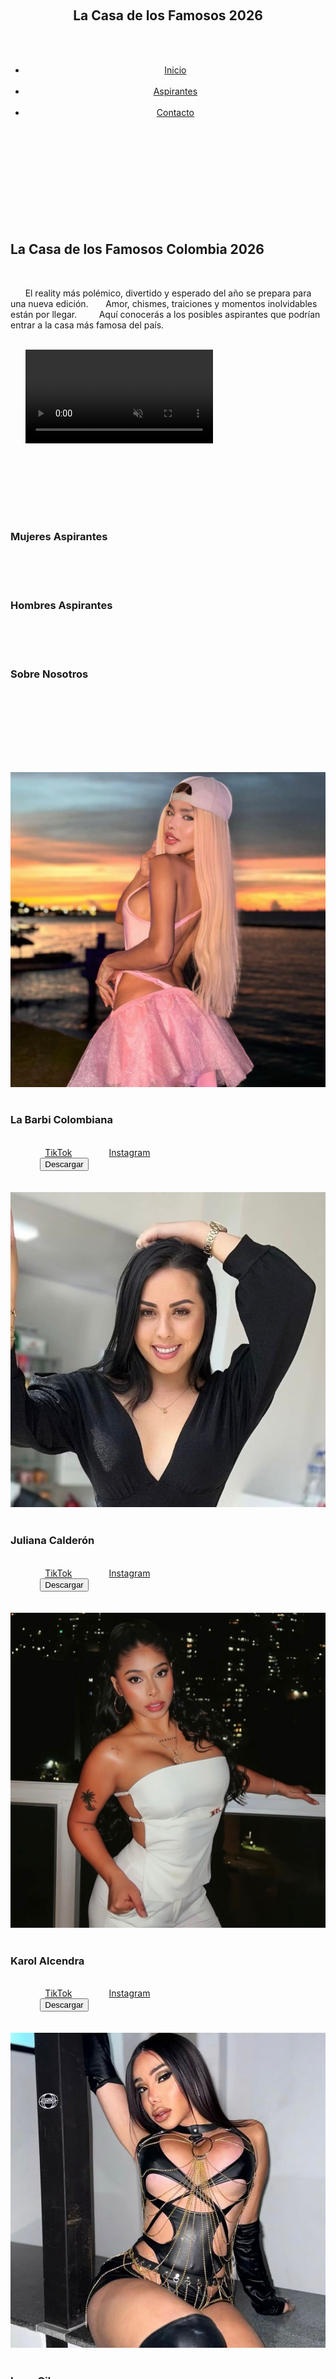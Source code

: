 <!DOCTYPE html>
<html lang="es">
<head>
  <meta charset="UTF-8">
  <meta name="viewport" content="width=device-width, initial-scale=1.0">
  <title>La Casa de los Famosos Colombia 2026</title>
  <link rel="preconnect" href="https://fonts.googleapis.com">
  <link rel="preconnect" href="https://fonts.gstatic.com" crossorigin>
    <link href="https://fonts.googleapis.com/css2?family=Merriweather:wght@700&family=Poppins:wght@400;600&family=Dancing+Script:wght@700&display=swap" rel="stylesheet">

  <link rel="stylesheet" href="style.css">
</head>
<body>

    <header>
    <nav>
      <h1>La Casa de los Famosos 2026</h1>
      <ul>
        <li><a href="#inicio">Inicio</a></li>
        <li><a href="#contenedores-aspirantes">Aspirantes</a></li>
        <li><a href="#contacto">Contacto</a></li>
      </ul>
    </nav>
  </header>

    <section id="inicio" class="inicio">
    <h2>La Casa de los Famosos Colombia 2026</h2>
    <p>
      El reality más polémico, divertido y esperado del año se prepara para una nueva edición. 
      Amor, chismes, traiciones y momentos inolvidables están por llegar.  
      Aquí conocerás a los posibles aspirantes que podrían entrar a la casa más famosa del país.
    </p>
    <div class="video-principal">
      <video autoplay muted loop controls class="trailer">
        <source src="VIDEOS/videoplayback.mp4" type="video/mp4">
        Lo sentimos, tu navegador no reproduce este video.
      </video>
    </div>
  </section>

    <section id="contenedores-aspirantes" class="contenedores-interactivos">
    
        <div class="selectores">
      <div class="selector active" id="btn-mujeres" onclick="mostrarContenido('mujeres')">
        <h3>Mujeres Aspirantes</h3>
      </div>
      <div class="selector" id="btn-hombres" onclick="mostrarContenido('hombres')">
        <h3>Hombres Aspirantes</h3>
      </div>
      <div class="selector" id="btn-nosotros" onclick="mostrarContenido('nosotros')">
        <h3>Sobre Nosotros</h3>
      </div>
    </div>

        <div id="contenido-mujeres" class="contenido-aspirantes visible">
        <div class="cards">
                    <div class="card">
            <img src="IMAGENES/barbi.jpeg" alt="barbi">
            <h3>La Barbi Colombiana</h3>
            <div class="redes">
              <a href="https://www.tiktok.com/@labarbiecolombianaofi?_t=ZS-90Q5r8DNZuJ&_r=1">TikTok</a>
              <a href="https://www.instagram.com/labarbiecolombianaoficial?igsh=aHM0YnpsZ3BteHBh">Instagram</a>
            </div>
            <button onclick="descargarImagen('IMAGENES/barbi.jpeg', 'la-barbi-colombiana')">Descargar</button>
          </div>
          <div class="card">
            <img src="IMAGENES/juliana.jpeg" alt="juliana">
            <h3>Juliana Calderón</h3>
            <div class="redes">
              <a href="https://www.tiktok.com/@julicalderon12?_t=ZS-90Q5svwlZtX&_r=1">TikTok</a>
              <a href="https://www.instagram.com/julianacalderon12?igsh=c2xxZ2NidXJ3eHU2">Instagram</a>
            </div>
            <button onclick="descargarImagen('IMAGENES/juliana.jpeg', 'juliana-calderon')">Descargar</button>
          </div>
          <div class="card">
            <img src="IMAGENES/karola.jpeg" alt="karola">
            <h3>Karol Alcendra</h3>
            <div class="redes">
              <a href="https://www.tiktok.com/@karolalcendrat?_t=ZS-90Q5zXUFtsF&_r=1">TikTok</a>
              <a href="https://www.instagram.com/karolalcendra_?igsh=MXRldG1wbnQybjJocA==">Instagram</a>
            </div>
            <button onclick="descargarImagen('IMAGENES/karola.jpeg', 'karol-alcendra')">Descargar</button>
          </div>
          <div class="card">
            <img src="IMAGENES/lunagil.jpeg" alt="lunagil">
            <h3>Luna Gil</h3>
            <div class="redes">
              <a href="https://www.tiktok.com/@luna.gil?_t=ZS-90Q61gLfmx0&_r=1">TikTok</a>
              <a href="https://www.instagram.com/luna.gilreal?igsh=MTVzbWdzcWZzY3A2OQ==">Instagram</a>
            </div>
            <button onclick="descargarImagen('IMAGENES/lunagil.jpeg', 'luna-gil')">Descargar</button>
          </div>
          <div class="card">
            <img src="IMAGENES/manuela.jpeg" alt="manuela">
            <h3>Manuela Goméz</h3>
            <div class="redes">
              <a href="https://www.tiktok.com/@manuelagomezfranco?_t=ZS-90Q6DjZIGEa&_r=1">TikTok</a>
              <a href="https://www.instagram.com/manugomezfranco1?igsh=M3dxMDE3a3RvdWpi">Instagram</a>
            </div>
            <button onclick="descargarImagen('IMAGENES/manuela.jpeg', 'manuela-gomez')">Descargar</button>
          </div>
                    <div class="card">
            <img src="IMAGENES/mariana.jpeg" alt="mariana">
            <h3>Mariana Zapata</h3>
            <div class="redes">
              <a href="https://www.tiktok.com/@mariana.zapata13?_t=ZS-90Q6Ee3BGtU&_r=1">TikTok</a>
              <a href="https://www.instagram.com/mariana.zapata13?igsh=YXlqand2Nzd3ejE4">Instagram</a>
            </div>
            <button onclick="descargarImagen('IMAGENES/mariana.jpeg', 'mariana-zapata')">Descargar</button>
          </div>
          <div class="card">
            <img src="IMAGENES/mav.jpeg" alt="mav">
            <h3>Maria Alejandra Villegas "Mav" </h3>
            <div class="redes">
              <a href="https://www.tiktok.com/@priv_mav?_t=ZS-90Q6IQWi3fu&_r=1">TikTok</a>
              <a href="https://www.instagram.com/oficial_mav?igsh=dGg5bDNidHpwYm16">Instagram</a>
            </div>
            <button onclick="descargarImagen('IMAGENES/mav.jpeg', 'mav')">Descargar</button>
          </div>
          <div class="card">
            <img src="IMAGENES/samantha.jpeg" alt="samantha">
            <h3>Samantha Correa</h3>
            <div class="redes">
              <a href="https://www.tiktok.com/@samcorreat?_t=ZS-90Q6JirkrPG&_r=1">TikTok</a>
              <a href="https://www.instagram.com/samcorreat?igsh=bTd1Y2ZnYm1hZmFk">Instagram</a>
            </div>
            <button onclick="descargarImagen('IMAGENES/samantha.jpeg', 'samantha-correa')">Descargar</button>
          </div>
          <div class="card">
            <img src="IMAGENES/marcela.jpeg" alt="marcela">
            <h3>Marcela Reyes</h3>
            <div class="redes">
              <a href="https://www.tiktok.com/@marce_50?_t=ZS-90Q6Ol6Bw40&_r=1">TikTok</a>
              <a href="https://www.instagram.com/marcelareyes?igsh=b2ZmZXFoNXdhcHYy">Instagram</a>
            </div>
            <button onclick="descargarImagen('IMAGENES/marcela.jpeg', 'marcela-reyes')">Descargar</button>
          </div>
          <div class="card">
            <img src="IMAGENES/valdiri.jpeg" alt="valdiri">
            <h3>Andrea valdiri</h3>
            <div class="redes">
              <a href="https://www.tiktok.com/@andreavaldirisos1?_t=ZS-90Q6OiwFoNG&_r=1">TikTok</a>
              <a href="https://www.instagram.com/andreavaldirisos?igsh=MTd6OHl6dWJyYWYwZA==">Instagram</a>
            </div>
            <button onclick="descargarImagen('IMAGENES/valdiri.jpeg', 'andrea-valdiri')">Descargar</button>
          </div>
                  </div>
    </div>

        <div id="contenido-hombres" class="contenido-aspirantes">
        <div class="cards">
                    <div class="card">
            <img src="IMAGENES/valentino.jpeg" alt="valentino">
            <h3>Valentino Lazaro</h3>
            <div class="redes">
              <a href="https://www.tiktok.com/@valentinolazaroh_?_t=ZS-90Q7JyfW8RD&_r=1">TikTok</a>
              <a href="https://www.instagram.com/valentinolazaroh?igsh=MTdwYmN5em1uOWplcw==">Instagram</a>
            </div>
            <button onclick="descargarImagen('IMAGENES/valentino.jpeg', 'valentino-lazaro')">Descargar</button>
          </div>
          <div class="card">
            <img src="IMAGENES/javier.jpeg" alt="javier">
            <h3>Javier Cardona</h3>
            <div class="redes">
              <a href="https://www.tiktok.com/@javiercardonat1?_t=ZS-90Q7S3hTm5f&_r=1">TikTok</a>
              <a href="https://www.instagram.com/javiercardonat?igsh=MWJ4ZGZ0M2t0Zmd1">Instagram</a>
            </div>
            <button onclick="descargarImagen('IMAGENES/javier.jpeg', 'javier-cardona')">Descargar</button>
            </div>
          <div class="card">
            <img src="IMAGENES/mateo.jpeg" alt="mateo">
            <h3>Mateo Carvajal</h3>
            <div class="redes">
              <a href="https://www.tiktok.com/@mateoc17_?_t=ZS-90Q7TVQS7YG&_r=1">TikTok</a>
              <a href="https://www.instagram.com/mateoc17?igsh=Z3ByMXp6MHdhZ241">Instagram</a>
            </div>
            <button onclick="descargarImagen('IMAGENES/mateo.jpeg', 'mateo-carvajal')">Descargar</button>
          </div>
          <div class="card">
            <img src="IMAGENES/matias.jpeg" alt="matias">
            <h3>Matias Ochoa</h3>
            <div class="redes">
              <a href="https://www.tiktok.com/@matiasochoa022?_t=ZS-90Q7Z3SYgFu&_r=1">TikTok</a>
              <a href="https://www.instagram.com/matiasochoa02?igsh=MXc5eWlwaGkxMmR2aQ==">Instagram</a>
            </div>
            <button onclick="descargarImagen('IMAGENES/matias.jpeg', 'matias-ochoa')">Descargar</button>
          </div>
          <div class="card">
            <img src="IMAGENES/omi.jpeg" alt="omi">
            <h3>Omi Camacho</h3>
            <div class="redes">
              <a href="https://www.tiktok.com/@omicamacho?_t=ZS-90Q7f7Ic7LG&_r=1">TikTok</a>
              <a href="https://www.instagram.com/omi_camacho?igsh=MTRzOG5sOWR0aHVscA==">Instagram</a>
            </div>
            <button onclick="descargarImagen('IMAGENES/omi.jpeg', 'omi-camacho')">Descargar</button>
          </div>
                    <div class="card">
            <img src="IMAGENES/natacha.jpeg" alt="natacha">
            <h3>Adrian Diaz "La Natacha"</h3>
            <div class="redes">
              <a href="https://www.tiktok.com/@lanatacha69?_t=ZS-90Q7hGagElz&_r=1">TikTok</a>
              <a href="https://www.instagram.com/la_natacha69?igsh=MWVxbmh2ejN2d3ByeA==">Instagram</a>
            </div>
            <button onclick="descargarImagen('IMAGENES/natacha.jpeg', 'adrian-diaz-natacha')">Descargar</button>
          </div>
          <div class="card">
            <img src="IMAGENES/javi.jpeg" alt="javi">
            <h3>Javier Gomez "El Javi"</h3>
            <div class="redes">
              <a href="https://www.tiktok.com/@javiergomezm_?_t=ZS-90Q7ioIwFgF&_r=1">TikTok</a>
              <a href="https://www.instagram.com/javiergomezm_?igsh=djlnam0ybmkydHo3">Instagram</a>
            </div>
            <button onclick="descargarImagen('IMAGENES/javi.jpeg', 'javier-gomez')">Descargar</button>
          </div>
          <div class="card">
            <img src="IMAGENES/felipe.jpeg" alt="felipe">
            <h3>Felipe Saruma</h3>
            <div class="redes">
              <a href="https://www.tiktok.com/@sarumaoficial?_t=ZS-90Q7o6TUNN4&_r=1">TikTok</a>
              <a href="https://www.instagram.com/felipesaruma?igsh=NDVsbHFlcGx2aHlh">Instagram</a>
            </div>
            <button onclick="descargarImagen('IMAGENES/felipe.jpeg', 'felipe-saruma')">Descargar</button>
          </div>
          <div class="card">
            <img src="IMAGENES/paisa.jpeg" alt="paisa">
            <h3>Daniel Patiño "Paisa Vlogs"</h3>
            <div class="redes">
              <a href="https://www.tiktok.com/@paisa?_t=ZS-90Q7p7riI5v&_r=1">TikTok</a>
              <a href="https://www.instagram.com/paisa?igsh=ZjZneDhkYWwzcXRl">Instagram</a>
            </div>
            <button onclick="descargarImagen('IMAGENES/paisa.jpeg', 'daniel-patino-paisa')">Descargar</button>
          </div>
          <div class="card">
            <img src="IMAGENES/ricardo.jpeg" alt="ricardo">
            <h3>Ricardo Florez "La Ricarda"</h3>
            <div class="redes">
              <a href="https://www.tiktok.com/@laricardaoficial_?_t=ZS-90Q7tChD1b6&_r=1">TikTok</a>
              <a href="https://www.instagram.com/laricardaoficial?igsh=ZW15cHJ0c2RvbWFj">Instagram</a>
            </div>
            <button onclick="descargarImagen('IMAGENES/ricardo.jpeg', 'ricardo-florez-ricarda')">Descargar</button>
          </div>
                  </div>
    </div>

        <div id="contenido-nosotros" class="contenido-nosotros">
      <h2>Sobre Nosotros: Tercera Temporada 2026</h2>
      <p>
        ¡Esta es la TERCERA TEMPORADA de nuestro exitoso reality show colombiano!
        LA CASA DE LOS FAMOSOS COLOMBIA regresa con más sorpresas, desafíos inesperados y, por supuesto,
        la convivencia de las personalidades más influyentes y polémicas del país.
      </p>
      <p>
        ¿DE QUE TRATA?: Un grupo de celebridades es encerrado en una casa sin contacto con el exterior,
        donde sus vidas son grabadas 24/7. El público decide quién se queda y quién se va, llevando a un solo
        ganador el gran premio. ¡Prepárate para drama, alianzas inesperadas y mucha diversión!
      </p>
    </div>
  </section>

    <footer id="contacto">
    <h2>¡Sé parte de la nueva temporada!</h2>
    <div class="whatsapp-postulacion">
            <a href="http://wa.me/573054395826" target="_blank">
        ENVIAR MENSAJE POR WHATSAPP PARA TU POSTULACIÓN
      </a>
    </div>

    <h2>Síguenos en nuestras redes</h2>
    <div class="redes-oficiales">
      <a href="https://www.tiktok.com/@lacasadelosfamososco?_t=ZS-90Q7veMescS&_r=1" target="_blank">TikTok Oficial</a>
      <a href="https://www.instagram.com/lacasadelosfamososcolombia1?igsh=MWU3YTdpaG54NDdhaQ==" target="_blank">Instagram Oficial</a>
    </div>
    <p>© 2026 La Casa de los Famosos Colombia | Página creada por Alexander Murillo</p>
  </footer>

    <script>
    // Función para mostrar el contenido seleccionado (Mujeres, Hombres o Nosotros)
    function mostrarContenido(tipo) {
      // Oculta todos los contenidos
      document.querySelectorAll('.contenido-aspirantes, .contenido-nosotros').forEach(c => {
        c.classList.remove('visible');
      });
      // Remueve la clase 'active' de todos los selectores
      document.querySelectorAll('.selector').forEach(s => {
        s.classList.remove('active');
      });

      // Muestra el contenido y activa el selector correspondiente
      document.getElementById(`contenido-${tipo}`).classList.add('visible');
      document.getElementById(`btn-${tipo}`).classList.add('active');
    }

    // Función para descargar la imagen
    function descargarImagen(urlImagen, nombreArchivo) {
      const link = document.createElement('a');
      link.href = urlImagen;
      link.download = nombreArchivo + '.jpg'; // Asegúrate de que el formato sea correcto
      document.body.appendChild(link);
      link.click();
      document.body.removeChild(link);
    }
  </script>

</body>
</html>


/* ESTILOS BASE Y FONDO DE PÁGINA */
html {
scroll-behavior: smooth;
}

body {
margin: 0;
font-family: 'Poppins', sans-serif;
/* REEMPLAZA 'IMAGENES/fondo_reality.jpg' con la ruta correcta */
background-image: url('IMAGENES/fondo_reality.jpg'); 
background-size: cover; 
background-attachment: fixed; 
background-color: #0d0d0d;
color: #ffffff; 
}

/* NAVBAR Y PRESENTACIÓN */
.inicio {
background: rgba(255, 255, 255, 0.9); 
color: #111;
text-align: center;
padding: 60px 10%;
}

header {
background: linear-gradient(90deg, #6a00f4, #ff8c00);
color: white;
padding: 10px 0;
position: sticky;
top: 0;
z-index: 100;
}

nav {
display: flex;
justify-content: space-between;
align-items: center;
width: 90%;
margin: auto;
}

nav h1 {
font-size: 1.5em;
}

nav ul {
list-style: none;
display: flex;
gap: 20px;
}

nav a {
color: white;
text-decoration: none;
font-weight: 600;
}

nav a:hover {
text-decoration: underline;
}

.inicio h2 {
font-size: 4em;
color: #0004f4;
}

.inicio p {
font-size: 1.5em;
max-width: 800px;
margin: 20px auto;
}

.trailer {
width: 70%;
margin-top: 30px;
border-radius: 10px;
box-shadow: 0 4px 20px rgba(0,0,0,0.4);
}

/* RECTÁNGULOS INTERACTIVOS (ASPIRANTES / NOSOTROS) */
.contenedores-interactivos {
padding: 60px 5%;
color: #fff; 
}

.selectores {
display: flex;
justify-content: center;
gap: 20px;
margin-bottom: 40px;
}

.selector {
 background-color: rgba(255, 255, 255, 0.2); 
 border: 2px solid #ff8c00;
 border-radius: 10px;
 padding: 20px 30px;
 text-align: center;
 cursor: pointer;
 transition: background-color 0.3s, border-color 0.3s, transform 0.1s;
 width: 30%;
 max-width: 300px;
}

.selector:hover {
 background-color: rgba(255, 255, 255, 0.3);
 transform: translateY(-3px);
}

.selector.active {
 background: linear-gradient(45deg, #6a00f4, #ff8c00); 
 border-color: #6a00f4;
 box-shadow: 0 0 15px #6a00f4;
}

.contenido-aspirantes, .contenido-nosotros {
 background-color: rgba(0, 0, 0, 0.7); 
 padding: 40px 20px;
 border-radius: 15px;
 box-shadow: 0 0 20px rgba(0, 0, 0, 0.5);
 display: none; 
 color: white;
}

.contenido-aspirantes.visible, .contenido-nosotros.visible {
 display: block; 
 animation: slideDown 0.5s ease-out;
}

@keyframes slideDown {
 from { opacity: 0; transform: translateY(-20px); }
 to { opacity: 1; transform: translateY(0); }
}

.contenido-nosotros h2 {
 font-size: 2.5em;
 text-align: center;
 margin-bottom: 20px;
}

.contenido-nosotros p {
 font-size: 1.1em;
 line-height: 1.6;
 margin: 15px auto;
 max-width: 900px;
 text-align: center;
}

/* TARJETAS (CARDS) Y BOTÓN DESCARGAR */
.cards {
 display: flex;
 justify-content: center;
 flex-wrap: wrap;
 gap: 25px;
 margin-top: 30px;
row-gap: 50px;
}

.card {
 background-color: #f9f9f9;
 border-radius: 15px;
 box-shadow: 0 4px 10px rgba(0,0,0,0.5);
 width: 220px;
 transition: transform 0.3s, box-shadow 0.3s;
 overflow: hidden;
 animation: fadeIn 1s ease;
 color: #111; 
 padding-bottom: 10px;
}

@keyframes fadeIn {
 from {opacity: 0; transform: translateY(20px);}
 to {opacity: 1; transform: translateY(0);}
}

.card:hover {
 transform: translateY(-5px);
 box-shadow: 0 8px 20px rgba(0,0,0,0.2);
}

.card img {
 width: 100%;
 height: 250px;
 object-fit: cover;
}

.card h3 {
 height: 50px; 
 display: flex;
 justify-content: center;
 align-items: center; 
 text-align: center; 
 margin: 0;
}

.redes {
 text-align: center;
}

.redes a {
 display: inline-block;
 margin: 5px;
 padding: 8px 12px;
 border-radius: 5px;
 text-decoration: none;
 color: white;
 font-weight: bold;
}

.redes a:first-child {
 background-color: #ff0050; 
}

.redes a:last-child {
 background-color: #833AB4; 
}

.card button { 
 display: block;
 width: 90%;
 margin: 10px auto 0;
 padding: 10px;
 background-color: #00aaff;
 color: white;
 border: none;
 border-radius: 5px;
 cursor: pointer;
 font-weight: bold;
 transition: background-color 0.3s;
}

.card button:hover {
 background-color: #0088cc;
}

/* FOOTER Y WHATSAPP */
footer {
 background: #000;
 color: #fff;
 text-align: center;
 padding: 40px 10%;
}

.whatsapp-postulacion {
 margin: 20px auto 30px;
 padding: 15px;
 background-color: #25D366; 
 border-radius: 8px;
 display: inline-block;
 box-shadow: 0 4px 10px rgba(0, 0, 0, 0.3);
}

.whatsapp-postulacion a {
 color: white;
 text-decoration: none;
 font-weight: bold;
 font-size: 1.2em;
 display: flex;
 align-items: center;
 gap: 10px;
}

.whatsapp-postulacion a::before {
 content: "📱"; 
 font-size: 1.4em;
}


.redes-oficiales a {
 display: inline-block;
 margin: 8px;
 padding: 8px 14px;
 background: linear-gradient(90deg, #6a00f4, #ff8c00);
 border-radius: 5px;
 text-decoration: none;
 color: white;
 font-weight: 600;
}



</body>
</html>
